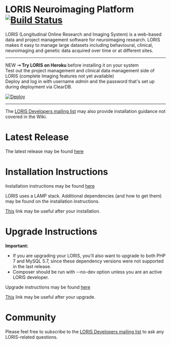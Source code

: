 # LORIS Neuroimaging Platform [![Build Status](https://travis-ci.org/aces/Loris.svg?branch=17.1-dev)](https://travis-ci.org/aces/Loris)

LORIS (Longitudinal Online Research and Imaging System) is a web-based data and project management software for neuroimaging research. LORIS makes it easy to manage large datasets including behavioural, clinical, neuroimaging and genetic data acquired over time or at different sites.

<hr>
NEW <b>⇾  Try LORIS on Heroku</b> before installing it on your system<br>
Test out the project management and clinical data management side of LORIS (complete Imaging features not yet available)<br>
Deploy and log in with username <i>admin</i> and the password that's set up during deployment via ClearDB.

[![Deploy](https://www.herokucdn.com/deploy/button.png)](https://heroku.com/deploy?template=https://github.com/aces/Loris/tree/17.1-dev)
<hr>

The [LORIS Developers mailing list](http://www.bic.mni.mcgill.ca/mailman/listinfo/loris-dev) may also provide installation guidance not covered in the Wiki.

# Latest Release

The latest release may be found [here](https://github.com/aces/Loris/releases/latest)

# Installation Instructions

Installation instructions may be found [here](https://github.com/aces/Loris/wiki/Installing-Loris)

LORIS uses a LAMP stack. Additional dependencies (and how to get them) may be found on the installation instructions.

[This](https://github.com/aces/Loris/wiki/Setup) link may be useful after your installation.

# Upgrade Instructions

<b>Important:</b>
 * If you are upgrading your LORIS, you'll also want to upgrade to both PHP 7 and MySQL 5.7, since these dependency versions were not supported in the last release.
 * Composer should be run with --no-dev option unless you are an active LORIS developer.

Upgrade instructions may be found [here](https://github.com/aces/Loris/wiki/Upgrading-Loris)

[This](https://github.com/aces/Loris/wiki/Setup) link may be useful after your upgrade.

# Community
Please feel free to subscribe to the [LORIS Developers mailing list](http://www.bic.mni.mcgill.ca/mailman/listinfo/loris-dev) to ask any LORIS-related questions.
